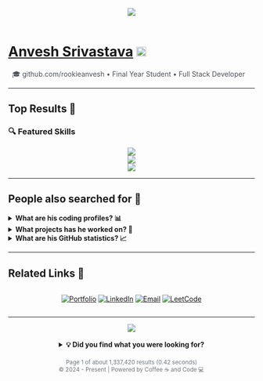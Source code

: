 <div align="center">
  <img src="https://readme-typing-svg.demolab.com?font=Google+Sans&duration=2000&pause=1000&color=4285F4&center=true&vCenter=true&width=435&lines=About+1+result+in+(0.42+seconds);Showing+results+for%3A+Anvesh+Srivastava" />
</div>

<br>

<div align="left">

# [Anvesh Srivastava](https://github.com/rookieanvesh) <img src="https://img.shields.io/badge/Verified-4285F4?style=flat&logo=google&logoColor=white" height="20"/>

<div style="color: #4d5156; padding-left: 8px;">🎓 github.com/rookieanvesh • Final Year Student • Full Stack Developer</div>

---

## Top Results 🎯


### 🔍 Featured Skills
<div align="center">
  <img src="https://skillicons.dev/icons?i=java,spring,react,redux,docker,kubernetes,aws" /><br/>
  <img src="https://skillicons.dev/icons?i=mysql,postgres,mongodb,redis,kafka" /><br/>
  <img src="https://skillicons.dev/icons?i=html,css,js,ts,tailwind,materialui" />
</div>

---

## People also searched for 🤔
<details>
<summary><strong>What are his coding profiles? 📊</strong></summary>

<div style="padding: 16px;">

### LeetCode Profile
<img src="https://leetcard.jacoblin.cool/rookieanvesh?theme=light&font=Google%20Sans&ext=contest" width="100%" />

### GeeksForGeeks Profile
<img src="https://geeks-for-geeks-stats-card.vercel.app/?username=srivastavaanvesh13&theme=google" width="100%" />

### CodeChef Profile
<div align="center">
  <img src="https://cp-logo.vercel.app/codechef/rookieanvesh" alt="CodeChef" />
</div>

</div>
</details>

<details>
<summary><strong>What projects has he worked on? 🚀</strong></summary>

<div style="padding: 16px; background: #f8f9fa; border-radius: 8px;">

### Featured Repositories
<div align="center">
  <a href="https://github.com/rookieanvesh/hotel-management">
    <img src="https://github-readme-stats.vercel.app/api/pin/?username=rookieanvesh&repo=hotel-management&theme=google" />
  </a>
  <br/><br/>
  <a href="https://github.com/rookieanvesh/microservices">
    <img src="https://github-readme-stats.vercel.app/api/pin/?username=rookieanvesh&repo=microservices&theme=google" />
  </a>
  <br/><br/>
  <a href="https://github.com/rookieanvesh/job-portal">
    <img src="https://github-readme-stats.vercel.app/api/pin/?username=rookieanvesh&repo=job-portal&theme=google" />
  </a>
</div>
</div>
</details>

<details>
<summary><strong>What are his GitHub statistics? 📈</strong></summary>

<div style="padding: 16px;">

### Activity Overview
<img src="https://github-readme-streak-stats.herokuapp.com/?user=rookieanvesh&theme=google&hide_border=true" width="100%" />

### Contribution Statistics
<img src="https://github-readme-stats-sigma-five.vercel.app/api?username=rookieanvesh&theme=default&hide_border=true&include_all_commits=true&count_private=true&show_icons=true" width="100%" />

### Most Used Languages
<img src="https://github-readme-stats.vercel.app/api/top-langs/?username=rookieanvesh&theme=google&hide_border=true&include_all_commits=true&count_private=true&layout=compact" width="100%" />

</div>
</details>

---

## Related Links 🔗
<div style="display: flex; justify-content: center; gap: 12px;">

[![Portfolio](https://img.shields.io/badge/Portfolio-4285F4?style=for-the-badge&logo=google-chrome&logoColor=white)](https://github.com/rookieanvesh)
[![LinkedIn](https://img.shields.io/badge/LinkedIn-0077B5?style=for-the-badge&logo=linkedin&logoColor=white)](https://www.linkedin.com/in/anvesh-/)
[![Email](https://img.shields.io/badge/Gmail-EA4335?style=for-the-badge&logo=gmail&logoColor=white)](mailto:srivastavaanvesh13@gmail.com)
[![LeetCode](https://img.shields.io/badge/LeetCode-FFA116?style=for-the-badge&logo=leetcode&logoColor=black)](https://leetcode.com/rookieanvesh/)

</div>

---

<div align="center">
    <img src="https://komarev.com/ghpvc/?username=rookieanvesh&style=for-the-badge&color=4285F4&label=Profile+Views" />
</div>

<br/>

<div align="center">
    <details>
        <summary><strong>💡 Did you find what you were looking for?</strong></summary>
        <br/>
        <em>If not, feel free to connect and let's create something amazing together! 🚀</em>
    </details>
</div>

<!-- Google Search Footer -->
<div align="center" style="margin-top: 20px; color: #70757a;">
    <small>
        Page 1 of about 1,337,420 results (0.42 seconds) <br/>
        © 2024 - Present | Powered by Coffee ☕ and Code 💻
    </small>
</div>

</div>
